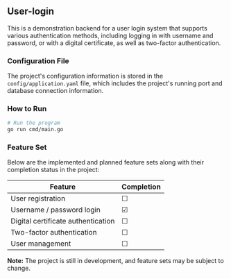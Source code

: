 ## User-login

This is a demonstration backend for a user login system that supports various authentication methods, including logging in with username and password, or with a digital certificate, as well as two-factor authentication.

### Configuration File

The project's configuration information is stored in the `config/application.yaml` file, which includes the project's running port and database connection information.

### How to Run

```bash
# Run the program
go run cmd/main.go
```

### Feature Set

Below are the implemented and planned feature sets along with their completion status in the project:

| Feature       | Completion |
|------------|---------|
| User registration | &#9744; |
| Username / password login | &#9745; |
| Digital certificate authentication | &#9744; |
| Two-factor authentication | &#9744; |
| User management | &#9744; |

**Note:** The project is still in development, and feature sets may be subject to change.
